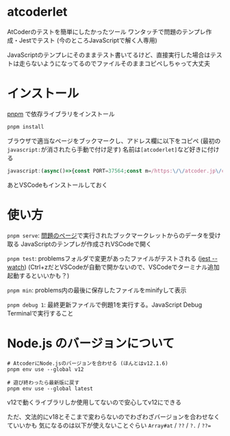 # atcoderlet

AtCoderのテストを簡単にしたかったツール
ワンタッチで問題のテンプレ作成・Jestでテスト
(今のところJavaScriptで解く人専用)

JavaScriptのテンプレにそのままテスト書いてるけど、直接実行した場合はテストは走らないようになってるのでファイルそのままコピペしちゃって大丈夫

# インストール

[pnpm](https://pnpm.io/ja/installation) で依存ライブラリをインストール

```sh
pnpm install
```

ブラウザで適当なページをブックマークし、アドレス欄に以下をコピペ (最初の`javascript:`が消されたら手動で付け足す)
名前は`[atcoderlet]`など好きに付ける

```js
javascript:(async()=>{const PORT=37564;const m=/https:\/\/atcoder.jp\/contests\/([-\w]+)\/tasks\/([-\w]+)/.exec(location.href);if(m){const examples=[];const parent=document.querySelector(".lang-ja")||document;parent.querySelectorAll("[id^=pre-sample]").forEach((e,i)=>{(examples[i/2|0]??=[]).push(e.textContent.trim())});const problem={url:m[0],contestId:m[1],problemId:m[2],subject:document.title,examples,timestamp:new Date().toISOString()};await fetch(`http://localhost:${PORT}`,{method:"POST",mode:"no-cors",body:JSON.stringify(problem)}).catch(()=>alert(`\u300Cpnpm serve\u300D\u3057\u3066\u306A\u3044\u304B\u3082\uFF1F`))}else{alert("AtCoder\u306E\u554F\u984C\u30DA\u30FC\u30B8\u3067\u4F7F\u3063\u3066\u306D")}})();
```

あとVSCodeもインストールしておく

# 使い方

`pnpm serve`: [問題のページ](https://atcoder.jp/contests/practice/tasks/practice_1)で実行されたブックマークレットからのデータを受け取る
JavaScriptのテンプレが作成されVSCodeで開く

`pnpm test`: problemsフォルダで変更があったファイルがテストされる ([jest --watch](https://jestjs.io/ja/docs/cli#:~:text=name%2Dof%2Dspec-,%E3%82%A6%E3%82%A9%E3%83%83%E3%83%81%E3%83%A2%E3%83%BC%E3%83%89%E3%81%A7%E5%AE%9F%E8%A1%8C%E3%81%99%E3%82%8B%3A,-jest%20%2D%2Dwatch%20%23%20%E3%83%87%E3%83%95%E3%82%A9%E3%83%AB%E3%83%88))
(Ctrl+zだとVSCodeが自動で開かないので、VSCodeでターミナル追加起動するといいかも？)

`pnpm min`: problems内の最後に保存したファイルをminifyして表示

`pnpm debug 1`: 最終更新ファイルで例題1を実行する。JavaScript Debug Terminalで実行すること

# Node.js のバージョンについて

```
# AtcoderにNode.jsのバージョンを合わせる (ほんとはv12.1.6)
pnpm env use --global v12

# 遊び終わったら最新版に戻す
pnpm env use --global latest
```

v12で動くライブラリしか使用してないので安心してv12にできる

ただ、文法的にv18とそこまで変わらないのでわざわざバージョンを合わせなくていいかも
気になるのは以下が使えないことぐらい
`Array#at` / `??` / `?.` / `??=`